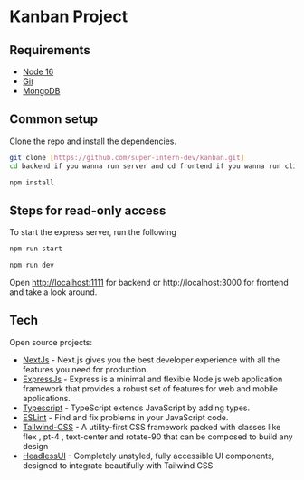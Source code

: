 
# Kanban Project

## Requirements

* [Node 16](https://nodejs.org/en/)
* [Git](https://git-scm.com/)
* [MongoDB](https://www.mongodb.com/)


## Common setup 

Clone the repo and install the dependencies.

```bash
git clone [https://github.com/super-intern-dev/kanban.git]
cd backend if you wanna run server and cd frontend if you wanna run client
```

```bash
npm install
```

## Steps for read-only access

To start the express server, run the following

```bash backend for development mode
npm run start 
```

```bash frontend for development mode
npm run dev
```
Open [http://localhost:1111](http://localhost:1111) for backend or http://localhost:3000 for frontend and take a look around.


## Tech

Open source projects:

- [NextJs](https://nextjs.org/) - Next.js gives you the best developer experience with all the features you need for production.
- [ExpressJs](https://expressjs.com/) - Express is a minimal and flexible Node.js web application framework that provides a robust set of features for web and mobile applications.
- [Typescript](https://www.typescriptlang.org/) - TypeScript extends JavaScript by adding types.
- [ESLint](https://eslint.org/) - Find and fix problems in your JavaScript code.
- [Tailwind-CSS](https://tailwindcss.com/) - A utility-first CSS framework packed with classes like flex , pt-4 , text-center and rotate-90 that can be composed to build any design
- [HeadlessUI](https://headlessui.com/) - Completely unstyled, fully accessible UI components, designed to integrate beautifully with Tailwind CSS


